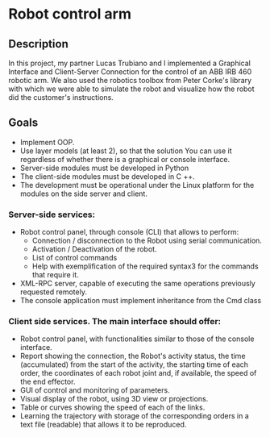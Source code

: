 # Robot control arm
## Description
In this project, my partner Lucas Trubiano and I implemented a Graphical Interface and Client-Server Connection for the control of an ABB IRB 460 robotic arm. We also used the robotics toolbox from Peter Corke's library with which we were able to simulate the robot and visualize how the robot did the customer's instructions.

## Goals
- Implement OOP.
- Use layer models (at least 2), so that the solution
You can use it regardless of whether there is a graphical or console interface.
- Server-side modules must be developed in Python
- The client-side modules must be developed in C ++.
- The development must be operational under the Linux platform for the modules on the side
server and client.
### Server-side services:
- Robot control panel, through console (CLI) that allows to perform:
  - Connection / disconnection to the Robot using serial communication.
  - Activation / Deactivation of the robot.
  - List of control commands
  - Help with exemplification of the required syntax3 for the commands that require it.
- XML-RPC server, capable of executing the same operations previously requested remotely.
- The console application must implement inheritance from the Cmd class

### Client side services. The main interface should offer:
  - Robot control panel, with functionalities similar to those of the console interface.
  - Report showing the connection, the Robot's activity status, the time (accumulated) from the start of the activity, the starting time of each order, the coordinates of each robot joint and, if available, the speed of the end effector.
  - GUI of control and monitoring of parameters.
  - Visual display of the robot, using 3D view or projections.
  - Table or curves showing the speed of each of the links.
  - Learning the trajectory with storage of the corresponding orders in a text file (readable) that allows it to be reproduced.
